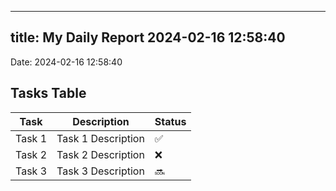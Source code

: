 
---
title: My Daily Report 2024-02-16 12:58:40
---

Date: 2024-02-16 12:58:40

## Tasks Table

| Task | Description | Status |
|------|-------------|--------|
| Task 1 | Task 1 Description | ✅ |
| Task 2 | Task 2 Description | ❌ |
| Task 3 | Task 3 Description | 🔜 |
